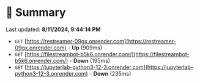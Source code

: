 # 📖 Summary
Last updated: **8/11/2024, 9:44:14 PM**

- `GET` [https://restreamer-09gx.onrender.com](https://restreamer-09gx.onrender.com) - **Up** (909ms)
- `GET` [https://filestreambot-b5k6.onrender.com/](https://filestreambot-b5k6.onrender.com/) - **Down** (195ms)
- `GET` [https://jupyterlab-python3-12-3.onrender.com](https://jupyterlab-python3-12-3.onrender.com) - **Down** (235ms)
